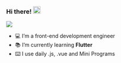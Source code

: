 ### Hi there! <img src="https://media.giphy.com/media/hvRJCLFzcasrR4ia7z/giphy.gif" width="20px" />

<a href="https://leetcode-cn.com/u/pinocchioooo"><img src="https://img.shields.io/badge/LeetCode--lightgrey?style=social&logo=LeetCode" /></a>

- 💻 I’m a front-end development engineer
- 📚 I’m currently learning **Flutter**
- ⌨️ I use daily .js, .vue and Mini Programs
